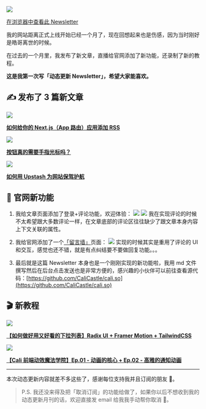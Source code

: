 ![](https://cdn.sanity.io/images/i81ys0da/production/ee84300bf0230336bf5fc329f0f2534463b445d8-1200x675.png)

[在浏览器中查看此 Newsletter](https://5km.studio/newsletters/1)

我的网站距离正式上线开始已经一个月了，现在回想起来也是伤感，因为当时刚好是皓哥离世的时候。

在过去的一个月里，我发布了新文章，直播给官网添加了新功能，还录制了新的教程。

**这是我第一次写「动态更新 Newsletter」，希望大家能喜欢。**

## ✍️ 发布了 3 篇新文章

[![](https://cdn.sanity.io/images/i81ys0da/production/bd497a82afbf1a4d0eae482beb17bffacb1f4790-1200x675.png)](<(https://5km.studio/blog/how-to-add-rss-to-your-nextjs-app-router)>)

[**如何给你的 Next.js（App 路由）应用添加 RSS**](https://5km.studio/blog/how-to-add-rss-to-your-nextjs-app-router)

[![](https://cdn.sanity.io/images/i81ys0da/production/7e6111470723702fe423e44f4f4caf11385d2b40-1200x675.png)](https://5km.studio/blog/do-buttons-need-pointer-cursors)

[**按钮真的需要手指光标吗？**](https://5km.studio/blog/do-buttons-need-pointer-cursors)

[![](https://cdn.sanity.io/images/i81ys0da/production/6002548934a138a02c94322d191477ad65c6e100-1200x675.png)](https://5km.studio/blog/how-to-protect-your-site-with-upstash)

[**如何用 Upstash 为网站保驾护航**](https://5km.studio/blog/how-to-protect-your-site-with-upstash)

## 🎯 官网新功能

1. 我给文章页面添加了登录+评论功能，欢迎体验：
   ![](https://cdn.sanity.io/images/i81ys0da/production/c44c09d67703239221c7829e8e31e9deba59df8f-1064x1182.png)
   ![](https://cdn.sanity.io/images/i81ys0da/production/97192749ae1912822328a5edac0dac67b3af7107-1190x1372.png)
   我在实现评论的时候不太希望跟大多数评论一样，在文章底部的评论区往往缺少了跟文章本身内容上下文关联的属性。
2. 我给官网添加了一个[「留言墙」](https://5km.studio/guestbook)页面：
   ![](https://cdn.sanity.io/images/i81ys0da/production/4d5e762b06af97f8d996a6ba95069a1b83c7aa03-1582x1256.png)
   实现的时候其实是重用了评论的 UI 和交互，感觉也还不错，就是有点纠结要不要做回复功能。。。

3. 最后就是这篇 Newsletter 本身也是一个刚刚实现的新功能啦，我用 md 文件撰写然后在后台点击发送也是非常方便的，感兴趣的小伙伴可以前往查看源代码：[https://github.com/CaliCastle/cali.so](https://github.com/CaliCastle/cali.so)

## 🎬 新教程

[![](https://i.ytimg.com/an_webp/og9r2lFhCm0/mqdefault_6s.webp?du=3000&sqp=CPaxsKQG&rs=AOn4CLCTtXFQB8sI90ZxFESzXvkLOlJp6Q)](https://www.youtube.com/watch?v=og9r2lFhCm0)

[**【如何做好用又好看的下拉列表】Radix UI + Framer Motion + TailwindCSS**](https://www.youtube.com/watch?v=og9r2lFhCm0)

[![](https://i.ytimg.com/an_webp/VJRqzTyZVbo/mqdefault_6s.webp?du=3000&sqp=CJjbsKQG&rs=AOn4CLBYLn51rrLRnNVqhsFqZlxfVnVA5Q)](https://www.youtube.com/watch?v=VJRqzTyZVbo)

[**【Cali 前端动效魔法学院】Ep.01 - 动画的核心 + Ep.02 - 高雅的通知动画**](https://www.youtube.com/watch?v=VJRqzTyZVbo)

---

本次动态更新内容就差不多这些了，感谢每位支持我并且订阅的朋友 🙏。

> P.S. 我还没来得及把「取消订阅」的功能给做了，如果你以后不想收到我的动态更新月刊的话，欢迎直接发 email 给我我手动帮你取消 🙇。
